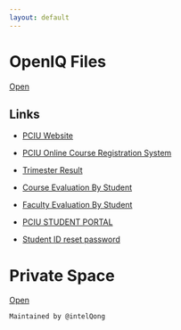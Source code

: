 ```yaml
---
layout: default
---
```


# OpenIQ Files
[Open](https://openiq.me)

## Links
* [PCIU Website](https://www.portcity.edu.bd/)
  
* [PCIU Online Course Registration System](http://119.18.149.45/pciuonlineregistration)
  
* [Trimester Result](http://119.18.149.45/PCIUOnlineResult)
  
* [Course Evaluation By Student](https://www.pciu.net/IQAC/CourseEvaluation/SelectCourse)
  
* [Faculty Evaluation By Student](https://www.pciu.net/IQAC/FacultyEvaluation/SelectFaculty)
  
* [PCIU STUDENT PORTAL](http://119.18.149.45/PCIUStudentPortal/)
  
* [Student ID reset password](https://www.pciu.net/IQAC/Manage/ChangePassword)


# Private Space
[Open](https://techbangla-my.sharepoint.com/:f:/g/personal/mahmudul_techbangla_onmicrosoft_com/EiLAia_OGsFBkpBViLJGgNIB-CZBoLI85Dr5jcNI_DWpbA?e=9lrdTc)


```
Maintained by @intelQong
```

